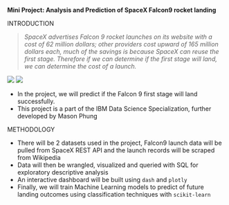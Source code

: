 **Mini Project: Analysis and Prediction of SpaceX Falcon9 rocket landing**

INTRODUCTION

> *SpaceX advertises Falcon 9 rocket launches on its website with a cost of 62 million dollars; other providers cost upward of 165 million dollars each, much of the savings is because
> SpaceX can reuse the first stage. Therefore if we can determine if the first stage will land, we can determine the cost of a launch.*

![](https://cf-courses-data.s3.us.cloud-object-storage.appdomain.cloud/IBMDeveloperSkillsNetwork-DS0701EN-SkillsNetwork/lab_v2/images/landing_1.gif)
![](https://cf-courses-data.s3.us.cloud-object-storage.appdomain.cloud/IBMDeveloperSkillsNetwork-DS0701EN-SkillsNetwork/lab_v2/images/crash.gif)

- In the project, we will predict if the Falcon 9 first stage will land successfully.
- This project is a part of the IBM Data Science Specialization, further developed by Mason Phung


METHODOLOGY

- There will be 2 datasets used in the project, Falcon9 launch data will be pulled from SpaceX REST API and the launch records will be scraped from Wikipedia
- Data will then be wrangled, visualized and queried with SQL for exploratory descriptive analysis
- An interactive dashboard will be built using `dash` and `plotly`
- Finally, we will train Machine Learning models to predict of future landing outcomes using classification techniques with `scikit-learn`
